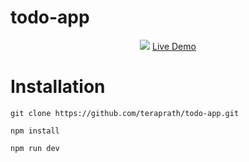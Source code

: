 # todo-app

<div align="center">
  <div>
      <img src="https://i.imgur.com/aHBdvgv.png">
      <a href="https://todo.teraprath.dev" target="_blank">Live Demo</a>
  </div>
</div>

# Installation
```
git clone https://github.com/teraprath/todo-app.git
```
```
npm install
```
```
npm run dev
```
